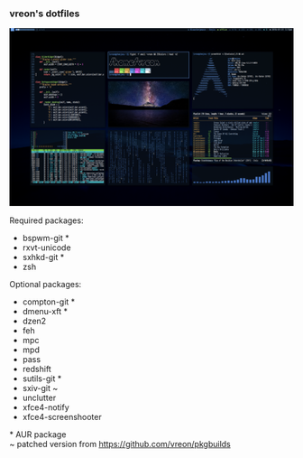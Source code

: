 ### vreon's dotfiles

![Screenshot of desktop at 9d25246](screen.png)

Required packages:

  - bspwm-git *
  - rxvt-unicode
  - sxhkd-git *
  - zsh

Optional packages:

  - compton-git *
  - dmenu-xft *
  - dzen2
  - feh
  - mpc
  - mpd
  - pass
  - redshift
  - sutils-git *
  - sxiv-git ~
  - unclutter
  - xfce4-notify
  - xfce4-screenshooter

\* AUR package  
~ patched version from https://github.com/vreon/pkgbuilds
